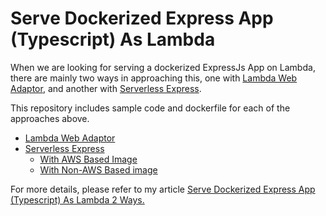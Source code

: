 # Serve Dockerized Express App (Typescript) As Lambda

When we are looking for serving a dockerized ExpressJs App on Lambda, there are mainly two ways in approaching this, one with [Lambda Web Adaptor](https://github.com/awslabs/aws-lambda-web-adapter?tab=readme-ov-file#readiness-check), and another with [Serverless Express](https://github.com/vendia/serverless-express).

This repository includes sample code and dockerfile for each of the approaches above.
- [Lambda Web Adaptor](./lambda/WithAdaptor/)
- [Serverless Express](./lambda/WithServerless/)
    - [With AWS Based Image](./lambda/WithServerless/Dockerfile)
    - [With Non-AWS Based image](./lambda/WithServerless/Dockerfile_NonAwsImage)

For more details, please refer to my article [Serve Dockerized Express App (Typescript) As Lambda 2 Ways.](https://medium.com/@itsuki.enjoy/serve-dockerized-express-app-typescript-as-lambda-2-ways-62f4cc606887)
